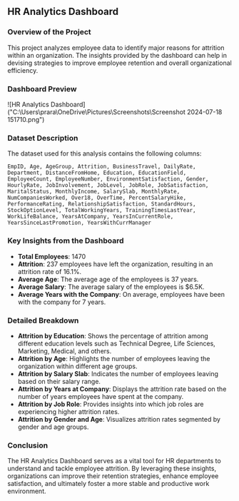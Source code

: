## HR Analytics Dashboard

### Overview of the Project
This project analyzes employee data to identify major reasons for attrition within an organization. The insights provided by the dashboard can help in devising strategies to improve employee retention and overall organizational efficiency.

### Dashboard Preview
![HR Analytics Dashboard]("C:\Users\prara\OneDrive\Pictures\Screenshots\Screenshot 2024-07-18 151710.png") <!-- Replace with the correct path to the image in your repository -->

### Dataset Description
The dataset used for this analysis contains the following columns:

```
EmpID, Age, AgeGroup, Attrition, BusinessTravel, DailyRate, Department, DistanceFromHome, Education, EducationField, EmployeeCount, EmployeeNumber, EnvironmentSatisfaction, Gender, HourlyRate, JobInvolvement, JobLevel, JobRole, JobSatisfaction, MaritalStatus, MonthlyIncome, SalarySlab, MonthlyRate, NumCompaniesWorked, Over18, OverTime, PercentSalaryHike, PerformanceRating, RelationshipSatisfaction, StandardHours, StockOptionLevel, TotalWorkingYears, TrainingTimesLastYear, WorkLifeBalance, YearsAtCompany, YearsInCurrentRole, YearsSinceLastPromotion, YearsWithCurrManager
```

### Key Insights from the Dashboard
- **Total Employees**: 1470
- **Attrition**: 237 employees have left the organization, resulting in an attrition rate of 16.1%.
- **Average Age**: The average age of the employees is 37 years.
- **Average Salary**: The average salary of the employees is $6.5K.
- **Average Years with the Company**: On average, employees have been with the company for 7 years.

### Detailed Breakdown
- **Attrition by Education**: Shows the percentage of attrition among different education levels such as Technical Degree, Life Sciences, Marketing, Medical, and others.
- **Attrition by Age**: Highlights the number of employees leaving the organization within different age groups.
- **Attrition by Salary Slab**: Indicates the number of employees leaving based on their salary range.
- **Attrition by Years at Company**: Displays the attrition rate based on the number of years employees have spent at the company.
- **Attrition by Job Role**: Provides insights into which job roles are experiencing higher attrition rates.
- **Attrition by Gender and Age**: Visualizes attrition rates segmented by gender and age groups.

### Conclusion
The HR Analytics Dashboard serves as a vital tool for HR departments to understand and tackle employee attrition. By leveraging these insights, organizations can improve their retention strategies, enhance employee satisfaction, and ultimately foster a more stable and productive work environment.
